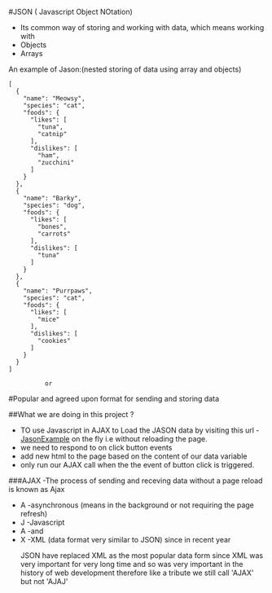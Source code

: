 #JSON ( Javascript Object NOtation)
- Its common way of storing and working with data, which means working with
- Objects
- Arrays

An example of Jason:(nested storing of data using array and objects)
```
[
  {
    "name": "Meowsy",
    "species": "cat",
    "foods": {
      "likes": [
        "tuna",
        "catnip"
      ],
      "dislikes": [
        "ham",
        "zucchini"
      ]
    }
  },
  {
    "name": "Barky",
    "species": "dog",
    "foods": {
      "likes": [
        "bones",
        "carrots"
      ],
      "dislikes": [
        "tuna"
      ]
    }
  },
  {
    "name": "Purrpaws",
    "species": "cat",
    "foods": {
      "likes": [
        "mice"
      ],
      "dislikes": [
        "cookies"
      ]
    }
  }
]
  ```
              or

#Popular and agreed upon format for sending and storing data

##What we are doing in this project ?
- TO use Javascript in AJAX to Load the JASON data by visiting this url -
[JasonExample](https://learnwebcode.github.io/json-example/animals-1.json) on the fly i.e without reloading the page.
- we need to respond to on click button events
- add new html to the page based on the content of our data variable
- only run our AJAX call when the the event of button click is triggered.

###AJAX
 -The process of sending and receving data without a page reload is known as Ajax

- A -asynchronous (means in the background or not requiring the page refresh)
- J -Javascript
- A -and
- X -XML (data format very similar to JSON) since in recent year <P>JSON have replaced XML as the most popular data form since XML was very important for very long time and so was very important in the history of web development therefore like a tribute we still call 'AJAX' but not 'AJAJ' </P>

